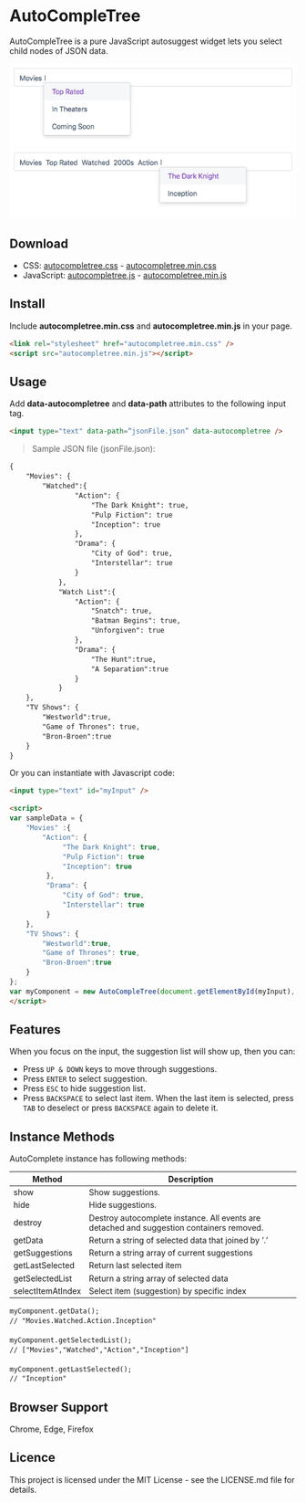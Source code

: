 
# AutoCompleTree

AutoCompleTree is a pure JavaScript autosuggest widget lets you select child nodes of JSON data.

![](img/sample_1.png)
![](img/sample_2.png)

## Download
* CSS: [autocompletree.css](src/autocompletree.css) - [autocompletree.min.css](dist/autocompletree.min.css)
* JavaScript: [autocompletree.js](src/autocompletree.js) - [autocompletree.min.js](dist/autocompletree.min.js)

## Install
Include **autocompletree.min.css** and **autocompletree.min.js** in your page.

```html
<link rel="stylesheet" href="autocompletree.min.css" />
<script src="autocompletree.min.js"></script>
```

## Usage
Add **data-autocompletree** and **data-path** attributes to the following input tag.

```html
<input type="text" data-path=“jsonFile.json” data-autocompletree />
```


> Sample JSON file (jsonFile.json):

```html
{
	"Movies": {
		"Watched":{
				"Action": {
                    "The Dark Knight": true,
                    "Pulp Fiction": true
                    "Inception": true
                },
                "Drama": {
                    "City of God": true,
                    "Interstellar": true
                }
			},
			"Watch List":{
				"Action": {
                    "Snatch": true,
                    "Batman Begins": true,
                    "Unforgiven": true
                },
                "Drama": {
                    "The Hunt":true,
                    "A Separation":true
                }
			}
	},
	"TV Shows": {
		"Westworld":true,
		"Game of Thrones": true,
		"Bron-Broen":true
	}
}
```

Or you can instantiate with Javascript code:

```html
<input type="text" id="myInput" />
```

```html
<script>
var sampleData = {
	"Movies" :{
		"Action": {
             "The Dark Knight": true,
             "Pulp Fiction": true
             "Inception": true
         },
         "Drama": {
             "City of God": true,
             "Interstellar": true
         }
	},
	"TV Shows": {
		"Westworld":true,
		"Game of Thrones": true,
		"Bron-Broen":true
	}
};
var myComponent = new AutoCompleTree(document.getElementById(myInput), sampleData);
</script>
```

## Features
When you focus on the input, the suggestion list will show up, then you can:
- Press `UP & DOWN` keys to move through suggestions.
- Press `ENTER` to select suggestion.
- Press `ESC` to hide suggestion list.
- Press `BACKSPACE` to select last item. When the last item is selected, press `TAB` to deselect or press `BACKSPACE` again to delete it.

## Instance Methods
AutoComplete instance has following methods:

| Method | Description |
| ------ | ------ |
| show | Show suggestions. |
| hide | Hide suggestions. |
| destroy | Destroy autocomplete instance. All events are detached and suggestion containers removed. |
| getData | Return a string of selected data that joined by ‘.’ |
| getSuggestions | Return a string array of current suggestions |
| getLastSelected | Return last selected item  |
| getSelectedList | Return a string array of selected data |
| selectItemAtIndex | Select item (suggestion) by specific index |

```html
myComponent.getData();
// "Movies.Watched.Action.Inception"

myComponent.getSelectedList();
// ["Movies","Watched","Action","Inception"]

myComponent.getLastSelected();
// "Inception"
```

## Browser Support
Chrome, Edge, Firefox


## Licence
This project is licensed under the MIT License - see the LICENSE.md file for details.